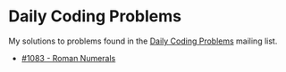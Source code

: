 # Daily Coding Problems

My solutions to problems found in the [Daily Coding Problems](https://www.dailycodingproblem.com/) mailing list.

* [#1083 - Roman Numerals](./1083)
